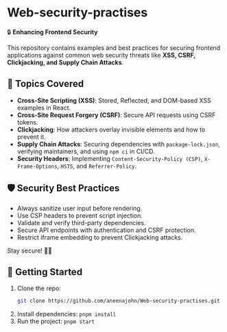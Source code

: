 # Web-security-practises

🔒 **Enhancing Frontend Security**  

This repository contains examples and best practices for securing frontend applications against common web security threats like **XSS, CSRF, Clickjacking, and Supply Chain Attacks**.  

## 📌 Topics Covered  
- **Cross-Site Scripting (XSS)**: Stored, Reflected, and DOM-based XSS examples in React.  
- **Cross-Site Request Forgery (CSRF)**: Secure API requests using CSRF tokens.  
- **Clickjacking**: How attackers overlay invisible elements and how to prevent it.  
- **Supply Chain Attacks**: Securing dependencies with `package-lock.json`, verifying maintainers, and using `npm ci` in CI/CD.  
- **Security Headers**: Implementing `Content-Security-Policy (CSP)`, `X-Frame-Options`, `HSTS`, and `Referrer-Policy`.

##  🛡️ Security Best Practices
- Always sanitize user input before rendering.
- Use CSP headers to prevent script injection.
- Validate and verify third-party dependencies.
- Secure API endpoints with authentication and CSRF protection.
- Restrict iframe embedding to prevent Clickjacking attacks.

Stay secure! 🔐😃


## 🚀 Getting Started  
1. Clone the repo:  
   ```bash
   git clone https://github.com/aneenajohn/Web-security-practises.git
   ```
2. Install dependencies: `pnpm install`
3. Run the project: `pnpm start`
